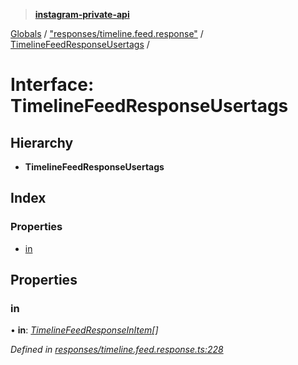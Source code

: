 > **[instagram-private-api](../README.md)**

[Globals](../README.md) / ["responses/timeline.feed.response"](../modules/_responses_timeline_feed_response_.md) / [TimelineFeedResponseUsertags](_responses_timeline_feed_response_.timelinefeedresponseusertags.md) /

# Interface: TimelineFeedResponseUsertags

## Hierarchy

* **TimelineFeedResponseUsertags**

## Index

### Properties

* [in](_responses_timeline_feed_response_.timelinefeedresponseusertags.md#in)

## Properties

###  in

• **in**: *[TimelineFeedResponseInItem](_responses_timeline_feed_response_.timelinefeedresponseinitem.md)[]*

*Defined in [responses/timeline.feed.response.ts:228](https://github.com/dilame/instagram-private-api/blob/01eb399/src/responses/timeline.feed.response.ts#L228)*